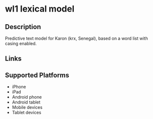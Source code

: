 wl1 lexical model
===================

Description
-----------

Predictive text model for Karon (krx, Senegal), based on a word list with casing enabled.

Links
-----

Supported Platforms
-------------------
 * iPhone
 * iPad
 * Android phone
 * Android tablet
 * Mobile devices
 * Tablet devices

